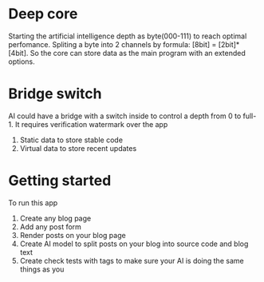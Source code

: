 # Deep core
Starting the artificial intelligence depth as byte(000-111) to reach optimal perfomance. Spliting a byte into 2 channels by formula: [8bit] = [2bit]*[4bit]. So the core can store data as the main program with an extended options.

# Bridge switch
AI could have a bridge with a switch inside to control a depth from 0 to full-1. It requires verification watermark over the app    
1. Static data to store stable code
2. Virtual data to store recent updates

# Getting started
To run this app
1. Create any blog page
2. Add any post form
3. Render posts on your blog page
4. Create AI model to split posts on your blog into source code and blog text
5. Create check tests with tags to make sure your AI is doing the same things as you
